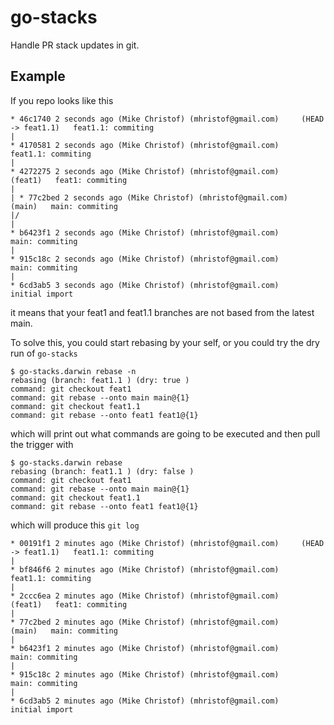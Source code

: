 # go-stacks

Handle PR stack updates in git.

## Example

If you repo looks like this

```
* 46c1740 2 seconds ago (Mike Christof) (mhristof@gmail.com)  	 (HEAD -> feat1.1)   feat1.1: commiting
|
* 4170581 2 seconds ago (Mike Christof) (mhristof@gmail.com)  	   feat1.1: commiting
|
* 4272275 2 seconds ago (Mike Christof) (mhristof@gmail.com)  	 (feat1)   feat1: commiting
|
| * 77c2bed 2 seconds ago (Mike Christof) (mhristof@gmail.com)  	 (main)   main: commiting
|/
|
* b6423f1 2 seconds ago (Mike Christof) (mhristof@gmail.com)  	   main: commiting
|
* 915c18c 2 seconds ago (Mike Christof) (mhristof@gmail.com)  	   main: commiting
|
* 6cd3ab5 3 seconds ago (Mike Christof) (mhristof@gmail.com)  	   initial import
```

it means that your feat1 and feat1.1 branches are not based from the latest main.

To solve this, you could start rebasing by your self, or you could try the dry run of `go-stacks`

```
$ go-stacks.darwin rebase -n
rebasing (branch: feat1.1 ) (dry: true )
command: git checkout feat1
command: git rebase --onto main main@{1}
command: git checkout feat1.1
command: git rebase --onto feat1 feat1@{1}
```

which will print out what commands are going to be executed and then pull the trigger with

```
$ go-stacks.darwin rebase
rebasing (branch: feat1.1 ) (dry: false )
command: git checkout feat1
command: git rebase --onto main main@{1}
command: git checkout feat1.1
command: git rebase --onto feat1 feat1@{1}
```

which will produce this `git log`

```
* 00191f1 2 minutes ago (Mike Christof) (mhristof@gmail.com)  	 (HEAD -> feat1.1)   feat1.1: commiting
|
* bf846f6 2 minutes ago (Mike Christof) (mhristof@gmail.com)  	   feat1.1: commiting
|
* 2ccc6ea 2 minutes ago (Mike Christof) (mhristof@gmail.com)  	 (feat1)   feat1: commiting
|
* 77c2bed 2 minutes ago (Mike Christof) (mhristof@gmail.com)  	 (main)   main: commiting
|
* b6423f1 2 minutes ago (Mike Christof) (mhristof@gmail.com)  	   main: commiting
|
* 915c18c 2 minutes ago (Mike Christof) (mhristof@gmail.com)  	   main: commiting
|
* 6cd3ab5 2 minutes ago (Mike Christof) (mhristof@gmail.com)  	   initial import
```
